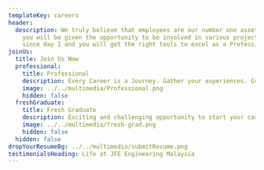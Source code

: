 ```yaml
---
templateKey: careers
header:
  description: We truly believe that employees are our number one asset. At JFE,
    you will be given the opportunity to be involved in various project activity
    since day 1 and you will get the right tools to excel as a Professional.
joinUs:
  title: Join Us Now
  professional:
    title: Professional
    description: Every Career is a Journey. Gather your experiences. Grow with us.
    image: ../../multimedia/Professional.png
    hidden: false
  freshGraduate:
    title: Fresh Graduate
    description: Exciting and challenging opportunity to start your career.
    image: ../../multimedia/fresh-grad.png
    hidden: false
  hidden: false
dropYourResumeBg: ../../multimedia/submitResume.png
testimonialsHeading: Life at JFE Engineering Malaysia
---
```

